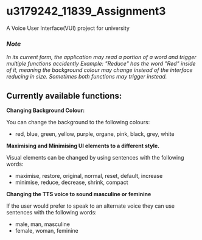 # u3179242_11839_Assignment3
 A Voice User Interface(VUI) project for university


### *Note*
*In its current form, the application may read a portion of a word and trigger multiple functions accidently*
*Example: "Reduce" has the word "Red" inside of it, meaning the background colour may change instead of the interface reducing in size. Sometimes both functions may trigger instead.*

## Currently available functions:
**Changing Background Colour:**

You can change the background to the following colours:
- red, blue, green, yellow, purple, organe, pink, black, grey, white


**Maximising and Minimising UI elements to a different style.**

Visual elements can be changed by using sentences with the following words:
- maximise, restore, original, normal, reset, default, increase
- minimise, reduce, decrease, shrink, compact


**Changing the TTS voice to sound masculine or feminine**

If the user would prefer to speak to an alternate voice they can use sentences with the following words:
- male, man, masculine
- female, woman, feminine